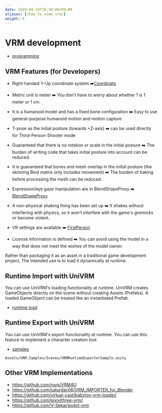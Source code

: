 ```yaml
---
date: 2018-04-16T16:30:00+09:00
aliases: [/how_to_view_vrm/]
weight: 6
---
```


# VRM development

- [programming](/api/)

## VRM Features (for Developers)

- Right-handed Y-Up coordinate system ➡️[Coordinate](/api/coordinate)
- Metric unit is meter ➡️ You don't have to worry about whether 1 is 1 meter or 1 cm.
- It is a humanoid model and has a fixed bone configuration ➡️ Easy to use general-purpose humanoid motion and motion capture
- T-pose as the initial posture (towards +Z-axis) ➡️ can be used directly for Third-Person-Shooter mode

- Guaranteed that there is no rotation or scale in the initial posture ➡️ The burden of writing code that takes initial posture into account can be reduced.
- It is guaranteed that bones and mesh overlap in the initial posture (the skinning Bind matrix only includes movement) ➡️ The burden of baking before processing the mesh can be reduced.
- Expression/eye gaze manipulation are in BlendShapeProxy ➡️ [BlendShapeProxy](/api/0_58_blendshape)
- A non-physical shaking thing has been set up ➡️ It shakes without interfering with physics, so it won't interfere with the game's gimmicks or become violent.
- VR settings are available ➡️ [FirstPerson](/api/firstperson)
- License information is defined ➡️ You can avoid using the model in a way that does not meet the wishes of the model owner.

Rather than packaging it as an asset in a traditional game development project,
The intended use is to load it dynamically at runtime.

## Runtime Import with UniVRM

You can use UniVRM's loading functionality at runtime. UniVRM creates GameObjects directly on the scene without creating Assets (Prefabs). A loaded GameObject can be treated like an instantiated Prefab.

- [runtime load](/api/runtime-import)

## Runtime Export with UniVRM

You can use UniVRM's export functionality at runtime.
You can use this feature to implement a character creation tool.

- [samples](/api/sample/)

`Assets/VRM.Samples/Scenes/VRMRuntimeExporterSample.unity`

## Other VRM Implementations

- https://github.com/ruyo/VRM4U
- https://github.com/saturday06/VRM_IMPORTER_for_Blender
- https://github.com/virtual-cast/babylon-vrm-loader/
- https://github.com/pixiv/three-vrm/
- https://github.com/V-Sekai/godot-vrm
